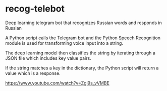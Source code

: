 # recog-telebot
Deep learning telegram bot that recognizes Russian words and responds in Russian

A Python script calls the Telegram bot and the Python Speech Recognition module is used for transforming voice input into a string. 

The deep learning model then classifies the string by iterating through a JSON file which includes key value pairs. 

If the string matches a key in the dictionary, the Python script will return a value which is a response.

https://www.youtube.com/watch?v=Zgl9s_vVMBE
